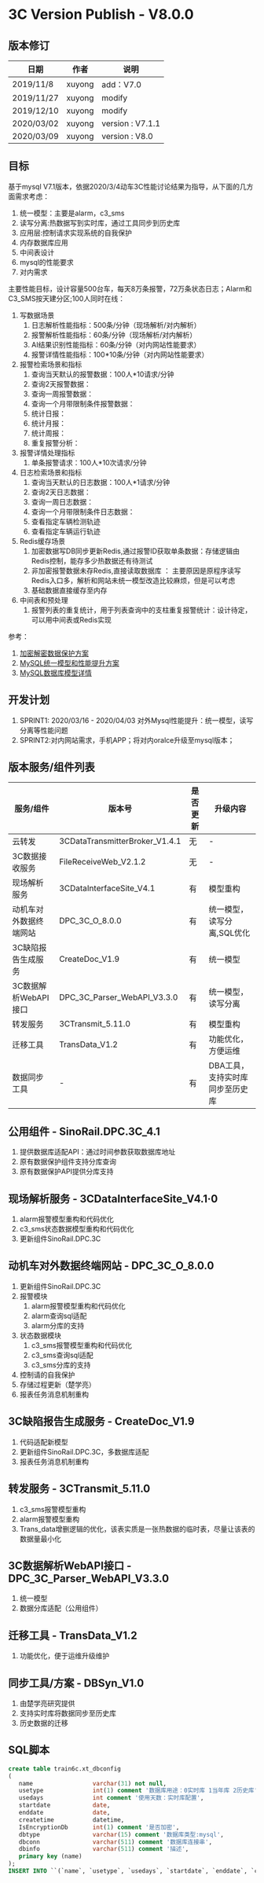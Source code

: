 3C Version Publish - V8.0.0
=================
  
版本修订
-----------------------------------

日期 | 作者 |  说明
-|-|-
2019/11/8|xuyong| add：V7.0
2019/11/27|xuyong| modify
2019/12/10|xuyong| modify
2020/03/02|xuyong| version : V7.1.1
2020/03/09|xuyong| version : V8.0

目标
-----------------------------------

基于mysql V7.1版本，依据2020/3/4动车3C性能讨论结果为指导，从下面的几方面需求考虑：

1. 统一模型：主要是alarm，c3_sms
2. 读写分离:热数据写到实时库，通过工具同步到历史库
3. 应用层:控制请求实现系统的自我保护
4. 内存数据库应用
5. 中间表设计
6. mysql的性能要求
7. 对内需求

主要性能目标，设计容量500台车，每天8万条报警，72万条状态日志；Alarm和C3_SMS按天建分区;100人同时在线：

1. 写数据场景
    1. 日志解析性能指标：500条/分钟（现场解析/对内解析）
    2. 报警解析性能指标：60条/分钟（现场解析/对内解析）
    3. AI结果识别性能指标：60条/分钟（对内网站性能要求）
    4. 报警详情性能指标：100*10条/分钟（对内网站性能要求）
2. 报警检索场景和指标
    1. 查询当天默认的报警数据：100人*10请求/分钟
    2. 查询2天报警数据：
    3. 查询一周报警数据：
    4. 查询一个月带限制条件报警数据：
    5. 统计日报：
    6. 统计月报：
    7. 统计周报：
    8. 重复报警分析：
3. 报警详情处理指标
    1. 单条报警请求：100人*10次请求/分钟
4. 日志检索场景和指标
    1. 查询当天默认的日志数据：100人*1请求/分钟
    2. 查询2天日志数据：
    3. 查询一周日志数据：
    4. 查询一个月带限制条件日志数据：
    5. 查看指定车辆检测轨迹
    6. 查看指定车辆运行轨迹
5. Redis缓存场景
    1. 加密数据写DB同步更新Redis,通过报警ID获取单条数据：存储逻辑由Redis控制，能存多少热数据还有待测试
    2. 非加密报警数据未存Redis,直接读取数据库 ： 主要原因是原程序读写Redis入口多，解析和网站未统一模型改造比较麻烦，但是可以考虑
    3. 基础数据直接缓存至内存
6. 中间表和预处理
    1. 报警列表的重复统计，用于列表查询中的支柱重复报警统计：设计待定，可以用中间表或Redis实现

参考：

1. [加密解密数据保护方案](../OutNext/数据安全加密和解密详细设计.md)  
2. [MySQL统一模型和性能提升方案](../OutNext/MySQL统一模型解决方案.md)  
3. [MySQL数据库模型详情](../Components/01Design)  

开发计划
-----------------------------------

1. SPRINT1: 2020/03/16 - 2020/04/03 对外Mysql性能提升：统一模型，读写分离等性能问题
2. SPRINT2:对内网站需求，手机APP；将对内oralce升级至mysql版本；

版本服务/组件列表
-----------------------------------
  
服务/组件 | 版本号 |  是否更新 |升级内容
-|-|-|-
 云转发| 3CDataTransmitterBroker_V1.4.1 | 无 |-
 3C数据接收服务| FileReceiveWeb_V2.1.2 | 无 |-
 现场解析服务| 3CDataInterfaceSite_V4.1 | 有 |模型重构
 动机车对外数据终端网站| DPC_3C_O_8.0.0 | 有 |统一模型，读写分离,SQL优化
 3C缺陷报告生成服务| CreateDoc_V1.9 | 有 |统一模型
 3C数据解析WebAPI接口| DPC_3C_Parser_WebAPI_V3.3.0 | 有|统一模型，读写分离
 转发服务| 3CTransmit_5.11.0 | 有 |模型重构
 迁移工具| TransData_V1.2 | 有 |功能优化，方便运维
 数据同步工具| - | 有 |DBA工具，支持实时库同步至历史库

公用组件 - SinoRail.DPC.3C_4.1
-----------------------------------

1. 提供数据库适配API：通过时间参数获取数据库地址
2. 原有数据保护组件支持分库查询
3. 原有数据保护API提供分库支持

现场解析服务 - 3CDataInterfaceSite_V4.1·0
-----------------------------------

1. alarm报警模型重构和代码优化
2. c3_sms状态数据模型重构和代码优化
3. 更新组件SinoRail.DPC.3C

动机车对外数据终端网站 - DPC_3C_O_8.0.0
-----------------------------------

1. 更新组件SinoRail.DPC.3C
2. 报警模块
    1. alarm报警模型重构和代码优化
    2. alarm查询sql适配
    3. alarm分库的支持
3. 状态数据模块
    1. c3_sms报警模型重构和代码优化
    2. c3_sms查询sql适配
    3. c3_sms分库的支持
4. 控制请的自我保护
5. 存储过程更新（楚学亮）
6. 报表任务消息机制重构

3C缺陷报告生成服务 - CreateDoc_V1.9
-----------------------------------

1. 代码适配新模型
2. 更新组件SinoRail.DPC.3C，多数据库适配
3. 报表任务消息机制重构

转发服务 - 3CTransmit_5.11.0
-----------------------------------

1. c3_sms报警模型重构
2. alarm报警模型重构
3. Trans_data增删逻辑的优化，该表实质是一张热数据的临时表，尽量让该表的数据量最小化

3C数据解析WebAPI接口 - DPC_3C_Parser_WebAPI_V3.3.0
-----------------------------------

1. 统一模型
2. 数据分库适配（公用组件）

迁移工具 - TransData_V1.2
-----------------------------------

1. 功能优化，便于运维升级维护

同步工具/方案 - DBSyn_V1.0
-----------------------------------

1. 由楚学亮研究提供
2. 支持实时库将数据同步至历史库
3. 历史数据的迁移

SQL脚本
-----------------------------------

```sql
create table train6c.xt_dbconfig
(
   name                 varchar(31) not null,
   usetype              int(1) comment '数据库用途：0实时库 1当年库 2历史库',
   usedays              int comment '使用天数：实时库配置',
   startdate            date,
   enddate              date,
   createtime           datetime,
   IsEncryptionDb       int(1) comment '是否加密',
   dbtype               varchar(15) comment '数据库类型:mysql',
   dbconn               varchar(511) comment '数据库连接串',
   dbinfo               varchar(511) comment '描述',
   primary key (name)
);
INSERT INTO ``(`name`, `usetype`, `usedays`, `startdate`, `enddate`, `createtime`, `IsEncryptionDb`, `dbtype`, `dbconn`, `dbinfo`) VALUES ('default_db', 0, 366000, NULL, '2040-03-12', '2020-03-12 13:18:17', 0, 'mysql', 'Database=train6c;Data Source=10.2.2.169;User Id=root;Password=123456Aa;CharSet=utf8;port=3306', '实时库');
```
